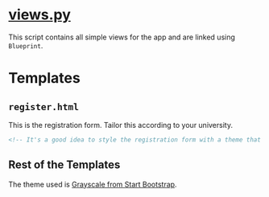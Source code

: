 # [views.py](https://github.com/ineshbose/boyd_bot_messenger/blob/master/views.py)
This script contains all simple views for the app and are linked using `Blueprint`.

# Templates

## `register.html`
This is the registration form. Tailor this according to your university.
```html
<!-- It's a good idea to style the registration form with a theme that is familiar to users and can get their trust.-->
```

## Rest of the Templates
The theme used is [Grayscale from Start Bootstrap](https://startbootstrap.com/themes/grayscale/).